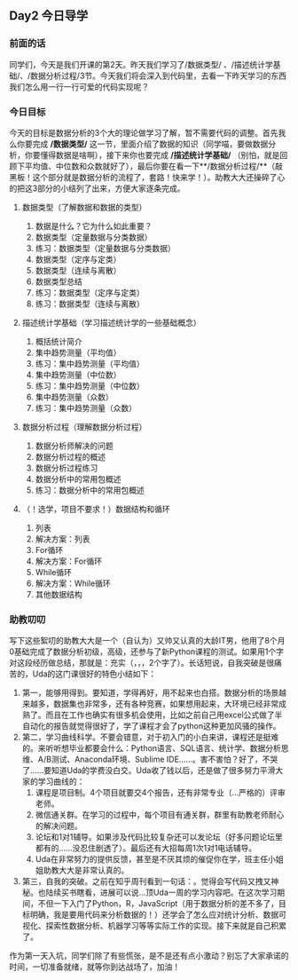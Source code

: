 ## Day2 今日导学

### 前面的话

同学们，今天是我们开课的第2天。昨天我们学习了/数据类型/ 、/描述统计学基础/、/数据分析过程/3节。今天我们将会深入到代码里，去看一下昨天学习的东西我们怎么用一行一行可爱的代码实现呢？

### 今日目标

今天的目标是数据分析的3个大的理论做学习了解，暂不需要代码的调整。首先我么你要完成 **/数据类型/** 这一节，里面介绍了数据的知识（同学喵，要做数据分析，你要懂得数据是啥啊），接下来你也要完成 **/描述统计学基础/** （别怕，就是回顾下平均值、中位数和众数就好了），最后你要在看一下**/数据分析过程/**（敲黑板！这个部分就是数据分析的流程了，套路！快来学！）。助教大大还操碎了心的把这3部分的小结列了出来，方便大家逐条完成。

1. 数据类型（了解数据和数据的类型）
   1. 数据是什么？它为什么如此重要？
   2. 数据类型（定量数据与分类数据）
   3. 练习：数据类型（定量数据与分类数据）
   4. 数据类型（定序与定类）
   5. 数据类型（连续与离散）
   6. 数据类型总结
   7. 练习：数据类型（定序与定类）
   8. 练习：数据类型（连续与离散）

2. 描述统计学基础（学习描述统计学的一些基础概念）
   1. 概括统计简介
   2. 集中趋势测量（平均值）
   3. 练习：集中趋势测量（平均值）
   4. 集中趋势测量（中位数）
   5. 练习：集中趋势测量（中位数）
   6. 集中趋势测量（众数）
   7. 练习：集中趋势测量（众数）

3. 数据分析过程（理解数据分析过程）
   1. 数据分析师解决的问题
   2. 数据分析过程的概述
   3. 数据分析过程练习
   4. 数据分析中的常用包概述
   5. 练习：数据分析中的常用包概述

4. （！选学，项目不要求！）数据结构和循环

   1. 列表
   2. 解决方案：列表
   3. For循环
   4. 解决方案：For循环
   5. While循环
   6. 解决方案：While循环
   7. 其他数据结构

### 助教叨叨

   写下这些絮叨的助教大大是一个（自认为）又帅又认真的大龄IT男，他用了8个月0基础完成了数据分析初级，高级，还参与了新Python课程的测试。如果用1个字对这段经历做总结，那就是：充实（，，，2个字了）。长话短说，自我突破是很痛苦的，Uda的这门课很好的特色小结如下：

   1. 第一，能够用得到。要知道，学得再好，用不起来也白搭。数据分析的场景越来越多，数据集也非常多，还有各种竞赛，如果想用起来，大环境已经非常成熟了。而且在工作也确实有很多机会使用，比如之前自己用excel公式做了半自动化的报告就觉得很好了，学了课程才会了python这种更加风骚的操作。
   2. 第二，学习曲线科学。不要会错意，对于初入门的小白来讲，课程还是挺难的。来听听想毕业都要会什么：Python语言、SQL语言、统计学、数据分析思维、A/B测试、Anaconda环境、Sublime IDE……。害不害怕？好了，不哭了……要知道Uda的学费没白交。Uda收了钱以后，还是做了很多努力平滑大家的学习曲线的：
      1. 课程是项目制。4个项目就要交4个报告，还有非常专业（…严格的）评审老师。
      2. 微信通关群。在学习的过程中，每个项目有通关群，群里有助教老师耐心的解决问题。
      3. 论坛和1对1辅导。如果涉及代码比较复杂还可以发论坛（好多问题论坛里都有的……没忍住剧透了）。最后还有大招每周1次1对1电话辅导。
      4. Uda在非常努力的提供反馈，甚至是不厌其烦的催促你在学，班主任小姐姐助教大大是非常认真的。
   3. 第三，自我的突破。之前在知乎周刊看到一句话：。觉得会写代码又拽又神秘。也陆续买书瞎看，进展可以说…顶Uda一周的学习内容吧。在这次学习期间，不但一下入门了Python，R，JavaScript（用于数据分析的差不多了，目标明确，我是要用代码来分析数据的！）还学会了怎么应对统计分析、数据可视化、探索性数据分析、机器学习等等实际工作的实现。接下来就是自己积累了。

作为第一天入坑，同学们除了有些慌张，是不是还有点小激动？别忘了大家承诺的时间，一切准备就绪，就等你到达战场了，加油！
